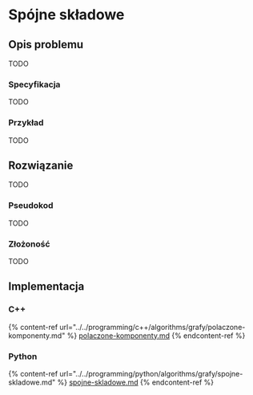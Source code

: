 # Spójne składowe

## Opis problemu

TODO

### Specyfikacja

TODO

### Przykład

TODO

## Rozwiązanie

TODO

### Pseudokod

TODO

### Złożoność

TODO

## Implementacja

### C++

{% content-ref url="../../programming/c++/algorithms/grafy/polaczone-komponenty.md" %}
[polaczone-komponenty.md](../../programming/c++/algorithms/grafy/polaczone-komponenty.md)
{% endcontent-ref %}

### Python

{% content-ref url="../../programming/python/algorithms/grafy/spojne-skladowe.md" %}
[spojne-skladowe.md](../../programming/python/algorithms/grafy/spojne-skladowe.md)
{% endcontent-ref %}
